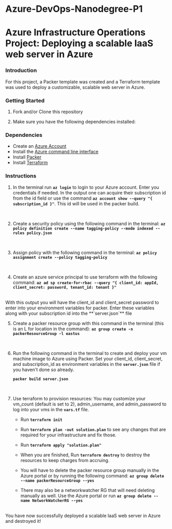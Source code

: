 # Azure-DevOps-Nanodegree-P1
# Azure Infrastructure Operations Project: Deploying a scalable IaaS web server in Azure

### Introduction
For this project, a Packer template was created and a Terraform template was used to deploy a customizable, scalable web server in Azure.

### Getting Started
1. Fork and/or Clone this repository

2. Make sure you have the following dependencies installed:

### Dependencies
* Create an [Azure Account](https://portal.azure.com)
* Install the [Azure command line interface](https://docs.microsoft.com/en-us/cli/azure/install-azure-cli?view=azure-cli-latest)
* Install [Packer](https://www.packer.io/downloads)
* Install [Terraform](https://www.terraform.io/downloads.html)

### Instructions
1. In the terminal run **`az login`** to login to your Azure account. Enter you credentials if needed.
In the output one can acquire their subscription id from the id field or use the command **```az account show --query "{ subscription_id }"```**. This id will be used in the packer build.
<br>

2. Create a security policy using the following command in the terminal:  **```az policy definition create --name tagging-policy --mode indexed --rules policy.json```**
<br>

3. Assign policy with the following command in the terminal: **```az policy assignment create --policy tagging-policy```**
<br>


4. Create an azure service principal to use terraform with the following command: **```az ad sp create-for-rbac --query "{ client_id: appId, client_secret: password, tenant_id: tenant }"```**
<br>
With this output you will have the client_id and client_secret password to enter into your environment variables for packer. Enter these variables along with your subscription id into the **`server.json`** file
<br>

5. Create a packer resource group with this command in the terminal (this is an L for location in the command): **`az group create -n packerResourceGroup -l eastus`**
<br>

6. Run the following command in the terminal to create and deploy your vm machine image to Azure using Packer. Set your client_id, client_secret, and subscription_id as environment variables in the **`server.json`** file if you haven't done so already.

    **`packer build server.json`**
<br>

7. Use terraform to provision resources:
You may customize your vm_count (default is set to 2), admin_username, and admin_password to log into your vms in the **`vars.tf`** file.

    * Run **```terraform init```**

    * Run **`terraform plan -out solution.plan`** to see any changes that are required for your infrastructure and fix those.

    * Run **`terraform apply "solution.plan"`**

    * When you are finished, Run **`terraform destroy`** to destroy the resources to keep charges from accruing.

    * You will have to delete the packer resource group manually in the Azure portal or by running the following command:  **`az group delete --name packerResourceGroup --yes`**
    * There may also be a networkwatcher RG that will need deleting manually as well. Use the Azure portal or run **`az group delete --name NetworkWatcherRG --yes`**
<br>
You have now successfully deployed a scalable IaaS web server in Azure and destroyed it!
